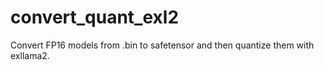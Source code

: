 # convert_quant_exl2
Convert FP16 models from .bin to safetensor and then quantize them with exllama2.
